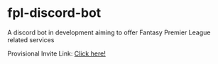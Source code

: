 # fpl-discord-bot

A discord bot in development aiming to offer Fantasy Premier League related services

Provisional Invite Link: [Click here!](https://discord.com/api/oauth2/authorize?client_id=903955372044324904&permissions=3221736512&scope=bot%20applications.commands)